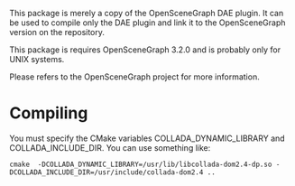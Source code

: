 This package is merely a copy of the OpenSceneGraph DAE plugin.
It can be used to compile only the DAE plugin and link it to the 
OpenSceneGraph version on the repository.

This package is requires OpenSceneGraph 3.2.0 and is probably only for UNIX
systems.

Please refers to the OpenSceneGraph project for more information.

# Compiling
You must specify the CMake variables COLLADA_DYNAMIC_LIBRARY and
COLLADA_INCLUDE_DIR. You can use something like:

```
cmake  -DCOLLADA_DYNAMIC_LIBRARY=/usr/lib/libcollada-dom2.4-dp.so -DCOLLADA_INCLUDE_DIR=/usr/include/collada-dom2.4 ..
```
